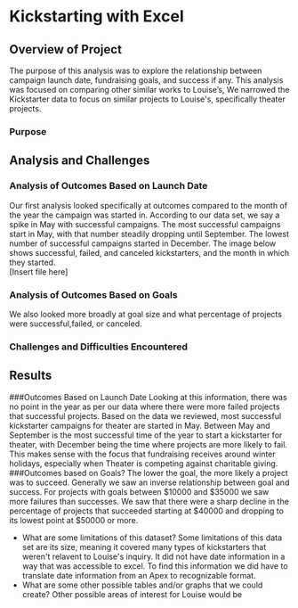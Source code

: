 # Kickstarting with Excel

## Overview of Project
The purpose of this analysis was to explore the relationship between campaign launch date, fundraising goals, and success if any.  This analysis was focused on comparing other similar works to Louise’s, We narrowed the Kickstarter data to focus on similar projects to Louise's, specifically theater projects.  
### Purpose

## Analysis and Challenges

### Analysis of Outcomes Based on Launch Date
Our first analysis looked specifically at outcomes compared to the month of the year the campaign was started in.  According to our data set, we say a spike in May with successful campaigns.  The most successful campaigns start in May, with that number steadily dropping until September.  The lowest number of successful campaigns started in December. The image below shows successful, failed, and canceled kickstarters, and the month in which they started.  
[Insert file here]
### Analysis of Outcomes Based on Goals
We also looked more broadly at goal size and what percentage of projects were successful,failed, or canceled.    
### Challenges and Difficulties Encountered

## Results
###Outcomes Based on Launch Date
Looking at this information, there was no point in the year as per our data where there were more failed projects that successful projects.  Based on the data we reviewed, most successful kickstarter campaigns for theater are started in May.  Between May and September is the most successful time of the year to start a kickstarter for theater, with December being the time where projects are more likely to fail.  This makes sense with the focus that fundraising receives around winter holidays, especially when Theater is competing against charitable giving.  
###Outcomes based on Goals?
The lower the goal, the more likely a project was to succeed. Generally we saw an inverse relationship between goal and success. For projects with goals between $10000 and $35000 we saw more failures than successes.  We saw that there were a sharp decline in the percentage of projects that succeeded starting at $40000 and dropping to its lowest point at $50000 or more. 
- What are some limitations of this dataset?
Some limitations of this data set are its size, meaning it covered many types of kickstarters that weren't relavent to Louise's inquiry.  It did not have date information in a way that was accessible to excel. To find this information we did have to translate date information from an Apex to recognizable format. 
- What are some other possible tables and/or graphs that we could create?
Other possible areas of interest for Louise would be 

